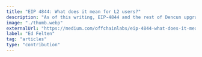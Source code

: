 ```yaml
---
title: "EIP 4844: What does it mean for L2 users?"
description: "As of this writing, EIP-4844 and the rest of Dencun upgrade are currently scheduled to go live on Ethereum mainnet on March 13."
image: "./thumb.webp"
externalUrl: "https://medium.com/offchainlabs/eip-4844-what-does-it-mean-for-l2-users-5e86ebc4c028"
label: "Ed Felten"
tag: "articles"
type: "contribution"
---
```

